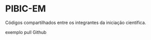 # PIBIC-EM
Códigos compartilhados entre os integrantes da iniciação científica.


exemplo pull Github